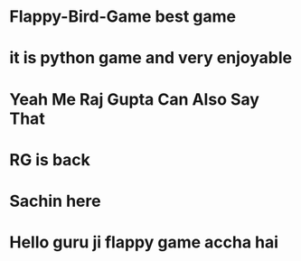 # Flappy-Bird-Game best game
# it is python game  and very enjoyable
# Yeah Me Raj Gupta Can Also Say That
# RG is back
# Sachin here
# Hello guru ji flappy game accha hai 
